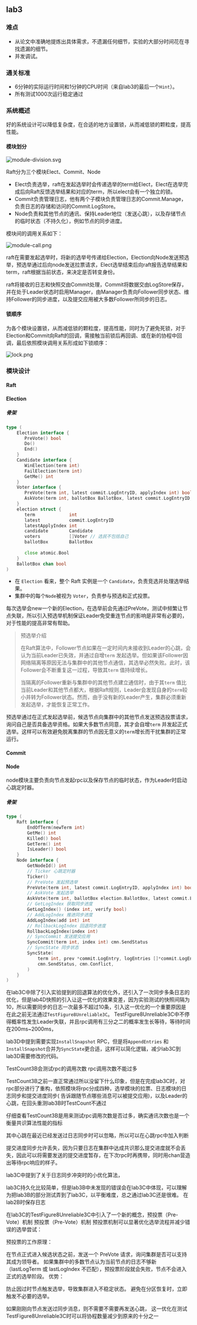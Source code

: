 ## lab3

### 难点

- 从论文中准确地提炼出具体需求，不遗漏任何细节，实验的大部分时间花在寻找遗漏的细节。
- 并发调试。

### 通关标准
- 6分钟的实际运行时间和1分钟的CPU时间（来自lab3的最后一个`Hint`）。
- 所有测试1000次运行稳定通过

### 系统概述

好的系统设计可以降低复杂度，在合适的地方设置锁，从而减低锁的颗粒度，提高性能。

#### 模块划分

![module-division.svg](img/module-division.png)

Raft分为三个模块Elect、Commit、Node

- Elect负责选举，raft在发起选举时会传递选举的term给Elect，Elect在选举完成后向Raft反馈选举结果和对应的term，所以elect会有一个独立的锁。
- Commit负责管理日志，他有两个子模块负责管理日志的Commit.Manage，负责日志的存储和访问的Commit.LogStore。
- Node负责和其他节点的通讯、保持Leader地位（发送心跳），以及存储节点的临时状态（不持久化），例如节点的同步进度。

模块间的调用关系如下：

![module-call.png](img/module-call.png)

raft在需要发起选举时，将新的选举号传递给Election，Election向Node发送预选举，预选举通过后向node发送拉票请求，Elect选举结束后向raft报告选举结果和term，raft根据当前状态，来决定是否转变身份。

raft将接收的日志和快照交由Commit处理，Commit将数据交由LogStore保存，并在处于Leader状态时启用Manager，由Manager负责向Follower同步状态、维持Follower的同步进度，以及提交应用被大多数Follower所同步的日志。

#### 锁顺序

为各个模块设置锁，从而减低锁的颗粒度，提高性能，同时为了避免死锁，对于Election和Commit向Raft的回调，需接触当前锁后再回调、或在新的协程中回调，最后依照模块调用关系形成如下锁顺序：

![lock.png](./img/lock.png)

### 模块设计

#### Raft

#### Election

##### 骨架

```go
type (  
    Election interface {  
       PreVote() bool  
       Do()  
       End()  
    }  
    Candidate interface {  
       WinElection(term int)  
       FailElection(term int)  
       GetMe() int  
    }  
    Voter interface {  
       PreVote(term int, latest commit.LogEntryID, applyIndex int) bool  
       AskVote(term int, ballotBox BallotBox, latest commit.LogEntryID, applyIndex int)  
    }  
    election struct {  
       term             int  
       latest           commit.LogEntryID  
       latestApplyIndex int  
       candidate        Candidate  
       voters           []Voter // 选民不包括自己  
       ballotBox        BallotBox  
  
       close atomic.Bool  
    }  
    BallotBox chan bool  
)
```

- 在 `Election` 看来，整个 Raft 实例是一个 `Candidate`，负责竞选并处理选举结果。
- 集群中的每个`Node`被视为 `Voter`，负责参与预选和正式投票。

每次选举会new一个新的Election，在选举前会先通过PreVote，测试中频繁让节点失联，所以引入预选举机制保证Leader免受重连节点的影响是非常有必要的，对于性能的提高非常有帮助。
> 预选举介绍
>
> 在Raft算法中，Follower节点如果在一定时间内未接收到Leader的心跳，会认为当前Leader已失效，并通过自增`term`
> 发起选举。但如果该Follower因网络隔离等原因无法与集群中的其他节点通信，其选举必然失败。此时，该Follower会不断重复这一过程，导致其`term`
> 值持续增长。
>
> 当隔离的Follower重新与集群中的其他节点建立通信时，由于其`term`
> 值比当前Leader和其他节点都大，根据Raft规则，Leader会发现自身的`term`较小并转为Follower状态。然而，由于没有新的Leader产生，集群必须重新发起选举，才能恢复正常工作。
>
>
预选举通过在正式发起选举前，候选节点向集群中的其他节点发送预选投票请求，询问自己是否具备选举资格。如果大多数节点同意，其才会自增`term`
并发起正式选举。这样可以有效避免脱离集群的节点因无意义的`term`增长而干扰集群的正常运行。

#### Commit

#### Node
node模块主要负责向节点发起rpc以及保存节点的临时状态，作为Leader时启动心跳定时器。
##### 骨架
```go
type (
	Raft interface {  
	    EndOfTerm(newTerm int)  
	    GetMe() int  
	    Killed() bool  
	    GetTerm() int  
	    IsLeader() bool  
	}  
	Node interface {  
		GetNodeId() int  
		// Ticker 心跳定时器  
		Ticker()  
		// PreVote 发起预选举  
		PreVote(term int, latest commit.LogEntryID, applyIndex int) bool  
		// AskVote 发起选举  
		AskVote(term int, ballotBox election.BallotBox, latest commit.LogEntryID, applyIndex int)  
		// GetLogIndex 获取同步进度  
		GetLogIndex() (index int, verify bool)  
		// AddLogIndex 推进同步进度  
		AddLogIndex(add int) int  
		// RollbackLogIndex 回退同步进度  
		RollbackLogIndex(index int)  
		// SyncCommit 发送提交应用  
		SyncCommit(term int, index int) cmn.SendStatus  
		// SyncState 同步状态  
		SyncState(  
		    term int, prev *commit.LogEntry, logEntries []*commit.LogEntry, snapshot *commit.Snapshot) (  
		    cmn.SendStatus, cmn.Conflict,  
		)
	}
)
```
在lab3C中除了引入实验提到的回退算法的优化外，还引入了一次同步多条日志的优化，但是lab4D快照的引入让这一优化的效果变差，因为实验测试的快照间隔为10，所以需要同步的日志一次最多不超过10条，引入这一优化的一个重要原因是在此之前无法通过`TestFigure8Unreliable3C`。
TestFigure8Unreliable3C中不停得概率性发生Leader失联，并且rpc调用有三分之二的概率发生长等待，等待时间在200ms~2000ms，

lab3D中提到需要实现`InstallSnapshot` RPC，但是将`AppendEntries` 和 `InstallSnapshot`合并为`SyncState`更合适，这样可以简化逻辑，减少lab3C到lab3D需要修改的代码。



TestCount3B会测试rpc的调用次数 rpc调用次数不能过多

TestCount3B之前一直正常通过所以没留下什么印象，但是在完成lab3C时，对rpc部分进行了重构，依照模块将rpc分成四种，选举模块的拉票、日志模块的日志同步和提交进度同步(
告诉跟随节点哪些消息可以被提交应用)，以及Leader的心跳，在回头重测lab3B时TestCount不通过

仔细查看TestCount3B是用来测试rpc调用次数是否过多，确实通讯次数也是一个衡量共识算法性能的指标

其中心跳在最近已经发送过日志同步时可以忽略，所以可以在心跳rpc中加入判断

提交进度同步允许丢失，因为只要日志在集群中达成共识那么提交进度就不会丢失，因此可以将需要发送的提交进度暂存，在下次rpc时再携带，同时用chan营造出等待rpc响应的样子。

lab3C中提到了关于日志同步冲突时的小优化算法，

lab3C持久化比较简单，但是lab3B中未发现的错误会在lab3C中体现，可以理解为把lab3B的部分测试弄到了lab3C，以平衡难度，总之通过lab3C还是很难。
在lab2B时保存日志

在lab3C的TestFigure8Unreliable3C中引入了一个新的概念，预投票（Pre-Vote）机制
预投票（Pre-Vote）机制
预投票机制可以显著优化选举流程并减少错误的选举尝试：

预投票的工作原理：

在节点正式进入候选状态之前，发送一个 PreVote 请求，询问集群是否可以支持其成为领导者。
如果集群中的多数节点认为当前节点的日志不够新（lastLogTerm 或 lastLogIndex 不匹配），预投票阶段就会失败，节点不会进入正式的选举阶段。
优势：

防止因过时节点触发选举，导致集群进入不稳定状态。
避免在分区恢复时，立即触发不必要的选举。

如果刚刚向节点发送过同步消息，则不需要不需要再发送心跳，
这一优化在测试TestFigure8Unreliable3C时可以将协程数量减少到原来的十分之一